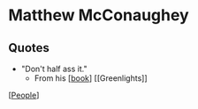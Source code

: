 # Matthew McConaughey

## Quotes

- "Don't half ass it."
  - From his [[book]] [[Greenlights]]

[[People]]

[//begin]: # "Autogenerated link references for markdown compatibility"
[book]: book "Book"
[People]: people "People"
[//end]: # "Autogenerated link references"
